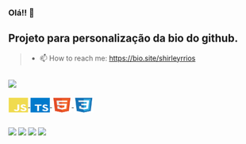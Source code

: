 ### Olá!! 👋
## Projeto para personalização da bio do github.

> - 📫 How to reach me: https://bio.site/shirleyrrios
 ##
 <div>
  <a href="https://github.com/shirleyr12">
  <img height="140em" src="https://github-readme-stats.vercel.app/api/top-langs/?username=shirleyr12&layout=compact&langs_count=7&theme=highcontrast"/>
</div>

<div style="display: inline_block"><br>
     <img align="center" alt="Shirley-Js" height="30" width="40" src="https://raw.githubusercontent.com/devicons/devicon/master/icons/javascript/javascript-plain.svg">
     <img align="center" alt="Shirley-Ts" height="30" width="40" src="https://raw.githubusercontent.com/devicons/devicon/master/icons/typescript/typescript-plain.svg">
     <img align="center" alt="Shirley-HTML" height="30" width="40" src="https://raw.githubusercontent.com/devicons/devicon/master/icons/html5/html5-original.svg">
     <img align="center" alt="Shirley-CSS" height="30" width="40" src="https://raw.githubusercontent.com/devicons/devicon/master/icons/css3/css3-original.svg">

##
  
  <a href="https://www.youtube.com/channel/UChkdhyimGWNuA2F4yAsyCmQ" target="_blank"><img src="https://img.shields.io/badge/YouTube-FF0000?style=for-the-badge&logo=youtube&logoColor=white" target="_blank"></a>
  <a href="https://instagram.com/shirleyrrios" target="_blank"><img src="https://img.shields.io/badge/-Instagram-%23E4405F?style=for-the-badge&logo=instagram&logoColor=white" target="_blank"></a>
  <a href = "mailto:contato@shirleyrios.com.br"><img src="https://img.shields.io/badge/-Gmail-%23333?style=for-the-badge&logo=gmail&logoColor=white" target="_blank"></a>
  <a href="https://www.linkedin.com/in/shirley-ramos-7818a227/" target="_blank"><img src="https://img.shields.io/badge/-LinkedIn-%230077B5?style=for-the-badge&logo=linkedin&logoColor=white" target="_blank"></a> 

</div>
 
